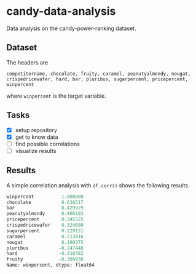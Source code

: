 # candy-data-analysis
Data analysis on the candy-power-ranking dataset. <br>

## Dataset
The headers are 
```
competitorname, chocolate, fruity, caramel, peanutyalmondy, nougat, crispedricewafer, hard, bar, pluribus, sugarpercent, pricepercent, winpercent
```
where  ```winpercent``` is the target variable. <br>

## Tasks
- [x] setup repository
- [x] get to know data 
- [ ] find possible correlations
- [ ] visualize results

## Results
A simple correlation analysis with ```df.corr()``` shows the following results.
```python
winpercent          1.000000
chocolate           0.636517
bar                 0.429929
peanutyalmondy      0.406192
pricepercent        0.345325
crispedricewafer    0.324680
sugarpercent        0.229151
caramel             0.213416
nougat              0.199375
pluribus           -0.247448
hard               -0.310382
fruity             -0.380938
Name: winpercent, dtype: float64
```